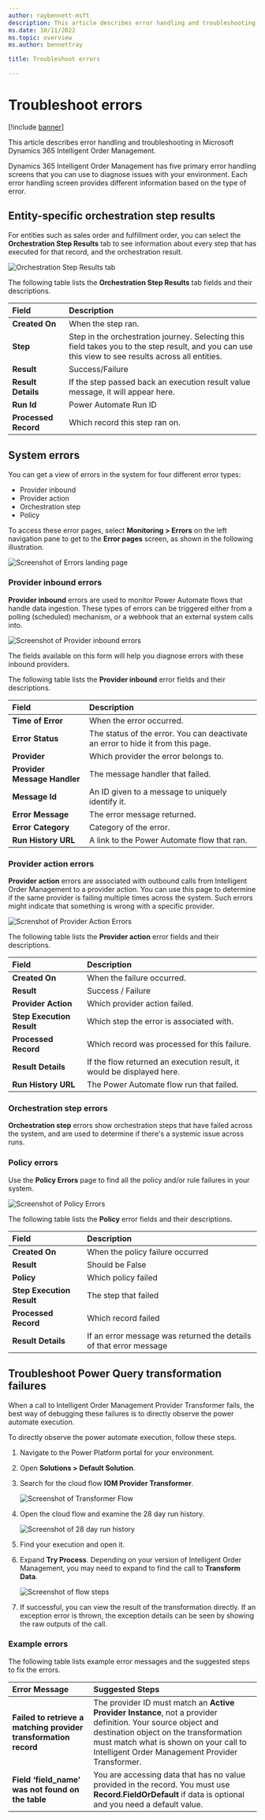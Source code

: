 ```yaml
---
author: raybennett-msft
description: This article describes error handling and troubleshooting in Microsoft Dynamics 365 Intelligent Order Management.
ms.date: 10/11/2022
ms.topic: overview
ms.author: bennettray

title: Troubleshoot errors

---
```

# Troubleshoot errors

[!include [banner](includes/banner.md)]

This article describes error handling and troubleshooting in Microsoft Dynamics 365 Intelligent Order Management.

Dynamics 365 Intelligent Order Management has five primary error handling screens that you can use to diagnose issues with your environment. Each error handling screen provides different information based on the type of error.

## Entity-specific orchestration step results

For entities such as sales order and fulfillment order, you can select the **Orchestration Step Results** tab to see information about every step that has executed for that record, and the orchestration result.

<!--![Orchestration Step Results tab](media/troubleshooting-001.png)-->

![Orchestration Step Results tab](media/troubleshooting-002.png)

The following table lists the **Orchestration Step Results** tab fields and their descriptions.

|**Field**|**Description**|
|:-|:-|
|**Created On**|When the step ran.|
|**Step**|Step in the orchestration journey. Selecting this field takes you to the step result, and you can use this view to see results across all entities.|
|**Result**|Success/Failure|
|**Result Details**|If the step passed back an execution result value message, it will appear here. |
|**Run Id**|Power Automate Run ID|
|**Processed Record**|Which record this step ran on.|

## System errors

You can get a view of errors in the system for four different error types:

- Provider inbound
- Provider action
- Orchestration step
- Policy

To access these error pages, select **Monitoring \> Errors** on the left navigation pane to get to the **Error pages** screen, as shown in the following illustration.

<!--![Screenshot of Errors navigation](media/troubleshooting-003.png)-->

![Screenshot of Errors landing page](media/troubleshooting-004.png)

### Provider inbound errors

**Provider inbound** errors are used to monitor Power Automate flows that handle data ingestion. These types of errors can be triggered either from a polling (scheduled) mechanism, or a webhook that an external system calls into.

![Screenshot of Provider inbound errors](media/troubleshooting-005.png)

The fields available on this form will help you diagnose errors with these inbound providers.

The following table lists the **Provider inbound** error fields and their descriptions.

|**Field**|**Description**|
|:-|:-|
|**Time of Error**|When the error occurred.|
|**Error Status**|The status of the error. You can deactivate an error to hide it from this page.|
|**Provider**|Which provider the error belongs to.|
|**Provider Message Handler**|The message handler that failed.|
|**Message Id**|An ID given to a message to uniquely identify it.|
|**Error Message**|The error message returned.|
|**Error Category**|Category of the error.|
|**Run History URL**|A link to the Power Automate flow that ran.|

### Provider action errors

**Provider action** errors are associated with outbound calls from Intelligent Order Management to a provider action. You can use this page to determine if the same provider is failing multiple times across the system. Such errors might indicate that something is wrong with a specific provider.

![Screnshot of Provider Action Errors](media/troubleshooting-006.png)

The following table lists the **Provider action** error fields and their descriptions.

|**Field**|**Description**|
|:-|:-|
|**Created On**|When the failure occurred.|
|**Result**|Success / Failure|
|**Provider Action**|Which provider action failed.|
|**Step Execution Result**|Which step the error is associated with.|
|**Processed Record**|Which record was processed for this failure.|
|**Result Details**|If the flow returned an execution result, it would be displayed here.|
|**Run History URL**|The Power Automate flow run that failed.|

### Orchestration step errors

**Orchestration step** errors show orchestration steps that have failed across the system, and are used to determine if there's a systemic issue across runs. <!--For more information about these errors, see Entity Specific Orchestration Step Results.-->

### Policy errors

Use the **Policy Errors** page to find all the policy and/or rule failures in your system. 

![Screenshot of Policy Errors](media/troubleshooting-007.png)

The following table lists the **Policy** error fields and their descriptions.

|**Field**|**Description**|
|:-|:-|
|**Created On**|When the policy failure occurred|
|**Result**|Should be False|
|**Policy**|Which policy failed|
|**Step Execution Result**|The step that failed|
|**Processed Record**|Which record failed|
|**Result Details**|If an error message was returned the details of that error message|

## Troubleshoot Power Query transformation failures

When a call to Intelligent Order Management Provider Transformer fails, the best way of debugging these failures is to directly observe the power automate execution.

To directly observe the power automate execution, follow these steps.

1. Navigate to the Power Platform portal for your environment.
1. Open **Solutions \> Default Solution**.
1. Search for the cloud flow **IOM Provider Transformer**.

    ![Screenshot of Transformer Flow](media/troubleshooting-008.png)

1. Open the cloud flow and examine the 28 day run history.

    ![Screenshot of 28 day run history](media/troubleshooting-009.png)

1. Find your execution and open it.
1. Expand **Try Process**. Depending on your version of Intelligent Order Management, you may need to expand to find the call to **Transform Data**.

    ![Screenshot of flow steps](media/troubleshooting-010.png)

1. If successful, you can view the result of the transformation directly. If an exception error is thrown, the exception details can be seen by showing the raw outputs of the call.

### Example errors

The following table lists example error messages and the suggested steps to fix the errors.

|**Error Message**|**Suggested Steps**|
|:-|:-|
|**Failed to retrieve a matching provider transformation record**|The provider ID must match an **Active Provider Instance**, not a provider definition. Your source object and destination object on the transformation must match what is shown on your call to Intelligent Order Management Provider Transformer.|
|**Field ‘field\_name’ was not found on the table**|You are accessing data that has no value provided in the record. You must use **Record.FieldOrDefault** if data is optional and you need a default value.|
